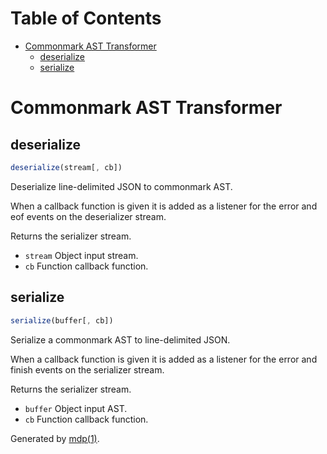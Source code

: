Table of Contents
=================

* [Commonmark AST Transformer](#commonmark-ast-transformer)
  * [deserialize](#deserialize)
  * [serialize](#serialize)

Commonmark AST Transformer
==========================

## deserialize

```javascript
deserialize(stream[, cb])
```

Deserialize line-delimited JSON to commonmark AST.

When a callback function is given it is added as a listener for
the error and eof events on the deserializer stream.

Returns the serializer stream.

* `stream` Object input stream.
* `cb` Function callback function.

## serialize

```javascript
serialize(buffer[, cb])
```

Serialize a commonmark AST to line-delimited JSON.

When a callback function is given it is added as a listener for
the error and finish events on the serializer stream.

Returns the serializer stream.

* `buffer` Object input AST.
* `cb` Function callback function.

Generated by [mdp(1)](https://github.com/tmpfs/mdp).

[jshint]: http://jshint.com
[jscs]: http://jscs.info
[mdp]: https://github.com/tmpfs/mdp
